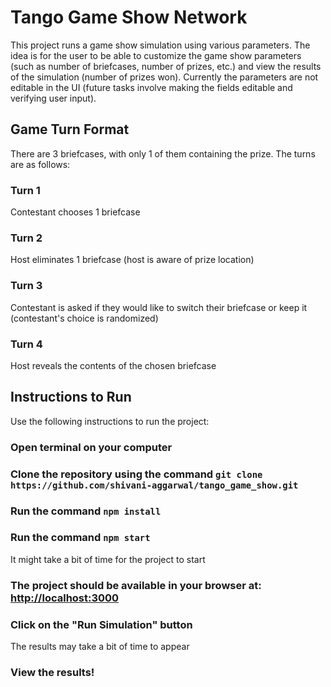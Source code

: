 # Tango Game Show Network

This project runs a game show simulation using various parameters. The idea is for the user to be able to customize the game show parameters (such as number of briefcases, number of prizes, etc.) and view the results of the simulation (number of prizes won). Currently the parameters are not editable in the UI (future tasks involve making the fields editable and verifying user input). 

## Game Turn Format

There are 3 briefcases, with only 1 of them containing the prize. The turns are as follows:

### Turn 1
Contestant chooses 1 briefcase

### Turn 2
Host eliminates 1 briefcase (host is aware of prize location)

### Turn 3
Contestant is asked if they would like to switch their briefcase or keep it (contestant's choice is randomized)

### Turn 4
Host reveals the contents of the chosen briefcase

## Instructions to Run

Use the following instructions to run the project:

### Open terminal on your computer

### Clone the repository using the command `git clone https://github.com/shivani-aggarwal/tango_game_show.git`

### Run the command `npm install`

### Run the command `npm start`
It might take a bit of time for the project to start

### The project should be available in your browser at: [http://localhost:3000](http://localhost:3000)

### Click on the "Run Simulation" button
The results may take a bit of time to appear

### View the results!